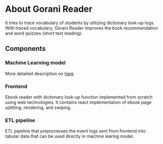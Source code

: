 # About Gorani Reader

It tries to trace vocabulary of students by utilizing dictionary look-up logs. With traced vocabulary, Gorani Reader improves the book recommendation and word quizzes (short text reading). 

## Components

### Machine Learning model

More detailed description on [here](/backend/dataserver/notebooks/2020_final.ipynb)

### Frontend

Ebook reader with dicitonary look-up function implemented from scratch using web technologies. It contains react implementation of ebook page splitting, rendering, and swiping. 

### ETL pipeline

ETL pipeline that preprocesses the event logs sent from frontend into tabular data that can be used directly in machine learing model.
